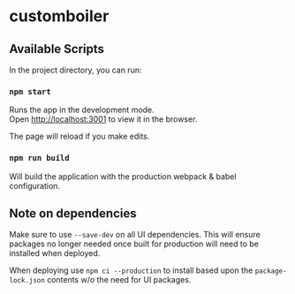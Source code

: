 # customboiler

## Available Scripts

In the project directory, you can run:

### `npm start`

Runs the app in the development mode.<br /> Open [http://localhost:3001](http://localhost:3001) to view it in the browser.

The page will reload if you make edits.<br />

### `npm run build`

Will build the application with the production webpack & babel configuration.

## Note on dependencies

Make sure to use `--save-dev` on all UI dependencies. This will ensure packages no longer needed once built for production will need to be installed when deployed.

When deploying use `npm ci --production` to install based upon the `package-lock.json` contents w/o the need for UI packages.